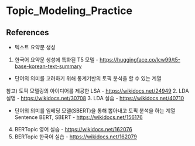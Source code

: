 # Topic_Modeling_Practice

## References
* 텍스트 요약문 생성
1. 한국어 요약문 생성에 특화된 T5 모델 - https://huggingface.co/lcw99/t5-base-korean-text-summary

* 단어의 의미를 고려하기 위해 통계기반의 토픽 분석을 할 수 있는 계열

참고) 토픽 모델링의 아이디어를 제공한 LSA - https://wikidocs.net/24949
2. LDA 설명 - https://wikidocs.net/30708
3. LDA 실습 - https://wikidocs.net/40710

* 단어의 의미를 임베딩 모델(SBERT)을 통해 뽑아내고 토픽 분석을 하는 계열
Sentence BERT, SBERT - https://wikidocs.net/156176
4. BERTopic 영어 실습 - https://wikidocs.net/162076
5. BERTopic 한국어 실습 - https://wikidocs.net/162079
